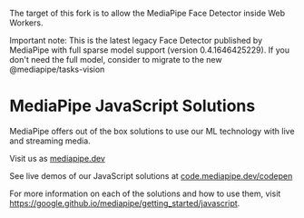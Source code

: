 The target of this fork is to allow the MediaPipe Face Detector inside Web Workers.

Important note: This is the latest legacy Face Detector published by MediaPipe with full sparse model support (version 0.4.1646425229). If you don't need the full model, consider to migrate to the new @mediapipe/tasks-vision

# MediaPipe JavaScript Solutions

MediaPipe offers out of the box solutions to use our ML technology with live and streaming media.

Visit us as [mediapipe.dev]()

See live demos of our JavaScript solutions at [code.mediapipe.dev/codepen]()

For more information on each of the solutions and how to use them, visit https://google.github.io/mediapipe/getting_started/javascript.
